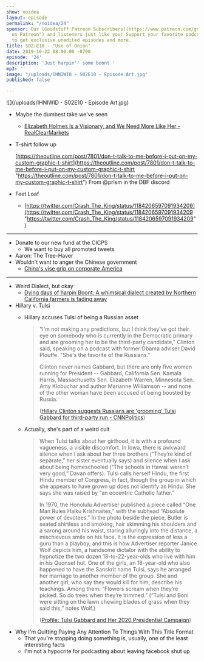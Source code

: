 ```yaml
---
show: noidea
layout: episode
permalink: "/noidea/24"
sponsor: Our [Goodstuff Patreon Subscribers](https://www.patreon.com/goodstuff "Goodstuff
  on Patreon") and listeners just like you! Support your favorite podcasts directly
  to get exclusive unedited episodes and more.
title: S02:E10 - "Use of Onion"
date: 2019-10-22 08:00:00 -0700
episode: '24'
description: 'Just harpin'' some boont '
mp3: ''
image: "/uploads/IHNIWID - S02E10 - Episode Art.jpg"
published: false

---
```

![](/uploads/IHNIWID - S02E10 - Episode Art.jpg)

* Maybe the dumbest take we've seen
  * [Elizabeth Holmes Is a Visionary, and We Need More Like Her - RealClearMarkets](https://www.realclearmarkets.com/articles/2019/10/14/elizabeth_holmes_is_a_visionary_and_we_need_more_like_her_103946.html)
* T-shirt follow up

  [https://theoutline.com/post/7801/don-t-talk-to-me-before-i-put-on-my-custom-graphic-t-shirt](https://theoutline.com/post/7801/don-t-talk-to-me-before-i-put-on-my-custom-graphic-t-shirt "https://theoutline.com/post/7801/don-t-talk-to-me-before-i-put-on-my-custom-graphic-t-shirt") From @prism in the DBF discord
* Feet Loaf
  * [https://twitter.com/Crash_The_King/status/1184206597091934209](https://twitter.com/Crash_The_King/status/1184206597091934209 "https://twitter.com/Crash_The_King/status/1184206597091934209")

***

* Donate to our new fund at the CICPS
  * We want to buy all promoted tweets
* Aaron: The Tree-Haver
* Wouldn't want to anger the Chinese government
  * [China's vise grip on corporate America](https://www.axios.com/china-nba-corporate-america-hong-kong-protests-cf9af430-4f8f-4968-aca3-c4b90fb5b2d1.html)

***

* Weird Dialect, but okay
  * [Dying days of harpin Boont: A whimsical dialect created by Northern California farmers is fading away](https://www.californiasun.co/stories/dying-days-of-harpin-boont-a-whimsical-lingo-created-by-northern-california-farmers-is-fading-away/)
* Hillary v. Tulsi
  * Hillary accuses Tulsi of being a Russian asset

    > "I'm not making any predictions, but I think they've got their eye on somebody who is currently in the Democratic primary and are grooming her to be the third-party candidate," Clinton said, speaking on a podcast with former Obama adviser David Plouffe. "She's the favorite of the Russians."
    >
    > Clinton never names Gabbard, but there are only five women running for President -- Gabbard, California Sen. Kamala Harris, Massachusetts Sen. Elizabeth Warren, Minnesota Sen. Amy Klobuchar and author Marianne Williamson -- and none of the other woman have been accused of being boosted by Russia.
    >
    > ([Hillary Clinton suggests Russians are 'grooming' Tulsi Gabbard for third-party run - CNNPolitics](https://www.cnn.com/2019/10/18/politics/hillary-clinton-tulsi-gabbard/index.html))
  * Actually, she's part of a weird cult

    > When Tulsi talks about her girlhood, it is with a profound vagueness, a visible discomfort. In Iowa, there is awkward silence when I ask about her three brothers (“They’re kind of separate,” her sister eventually says) and silence when I ask about being homeschooled (“The schools in Hawaii weren’t very good,” Davan offers). Tulsi calls herself Hindu, the first Hindu member of Congress, in fact, though the group in which she appears to have grown up does not identify as Hindu. She says she was raised by “an eccentric Catholic father.”
    >
    > In 1970, the Honolulu Advertiser published a piece called “One Man Rules Haiku Krishnaites,” with the subhead “Absolute power of devotees.” In the photo beside the piece, Butler is seated shirtless and smoking, hair skimming his shoulders and a sarong around his waist, staring alluringly into the distance, a mischievous smile on his face. It is the expression of less a guru than a playboy, and this is how Advertiser reporter Janice Wolf depicts him, a handsome dictator with the ability to hypnotize the two dozen 18-to-22-year-olds who live with him in his Quonset hut. One of the girls, an 18-year-old who also happened to have the Sanskrit name Tulsi, says he arranged her marriage to another member of the group. She and another girl, who say they would kill for him, describe his teachings. Among them: “Flowers scream when they’re picked. So do trees when they’re trimmed.” (“Tulsi and Boni were sitting on the lawn chewing blades of grass when they said this,” notes Wolf.)
    >
    > ([Profile: Tulsi Gabbard and Her 2020 Presidential Campaign](http://nymag.com/intelligencer/2019/06/tulsi-gabbard-2020-presidential-campaign.html))
* Why I'm Quitting Paying Any Attention To Things With This Title Format
  * That you're stopping doing something is, usually, one of the least interesting facts
  * I'm not a hypocrite for podcasting about leaving facebook shut up
